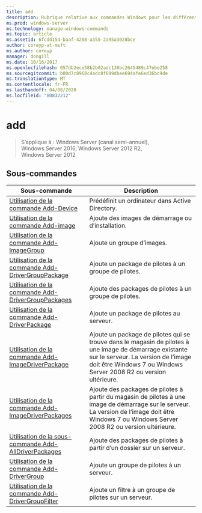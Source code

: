 ```yaml
---
title: add
description: Rubrique relative aux commandes Windows pour les différentes commandes Add.
ms.prod: windows-server
ms.technology: manage-windows-commands
ms.topic: article
ms.assetid: 6fcdd154-baaf-4288-a355-2a95a3028bce
author: coreyp-at-msft
ms.author: coreyp
manager: dongill
ms.date: 10/16/2017
ms.openlocfilehash: 057db2ece58b2b02adc138bc2645489c47ebe258
ms.sourcegitcommit: b00d7c8968c4adc8f699dbee694afe6ed36bc9de
ms.translationtype: MT
ms.contentlocale: fr-FR
ms.lasthandoff: 04/08/2020
ms.locfileid: "80832212"
---
```

# <a name="add"></a>add

>S’applique à : Windows Server (canal semi-annuel), Windows Server 2016, Windows Server 2012 R2, Windows Server 2012

## <a name="subcommands"></a>Sous-commandes
|Sous-commande|Description|
|-------|--------|
|[Utilisation de la commande Add-Device](using-the-add-device-command.md)|Prédéfinit un ordinateur dans Active Directory.|
|[Utilisation de la commande Add-image](using-the-add-image-command.md)|Ajoute des images de démarrage ou d’installation.|
|[Utilisation de la commande Add-ImageGroup](using-the-add-imagegroup-command.md)|Ajoute un groupe d’images.|
|[Utilisation de la commande Add-DriverGroupPackage](using-the-add-drivergrouppackage-command.md)|Ajoute un package de pilotes à un groupe de pilotes.|
|[Utilisation de la commande Add-DriverGroupPackages](using-the-add-drivergrouppackages-command.md)|Ajoute des packages de pilotes à un groupe de pilotes.|
|[Utilisation de la commande Add-DriverPackage](using-the-add-driverpackage-command.md)|Ajoute un package de pilotes au serveur.|
|[Utilisation de la commande Add-ImageDriverPackage](using-the-add-imagedriverpackage-command.md)|Ajoute un package de pilotes qui se trouve dans le magasin de pilotes à une image de démarrage existante sur le serveur. La version de l’image doit être Windows 7 ou Windows Server 2008 R2 ou version ultérieure.|
|[Utilisation de la commande Add-ImageDriverPackages](using-the-add-imagedriverpackages-command.md)|Ajoute des packages de pilotes à partir du magasin de pilotes à une image de démarrage sur le serveur. La version de l’image doit être Windows 7 ou Windows Server 2008 R2 ou version ultérieure.|
|[Utilisation de la sous-commande Add-AllDriverPackages](using-the-add-alldriverpackages-subcommand.md)|Ajoute des packages de pilotes à partir d’un dossier sur un serveur.|
|[Utilisation de la commande Add-DriverGroup](using-the-add-drivergroup-command.md)|Ajoute un groupe de pilotes à un serveur.|
|[Utilisation de la commande Add-DriverGroupFilter](using-the-add-drivergroupfilter-command.md)|Ajoute un filtre à un groupe de pilotes sur un serveur.|
